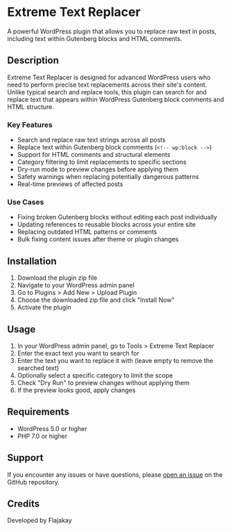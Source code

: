 # Extreme Text Replacer

A powerful WordPress plugin that allows you to replace raw text in posts, including text within Gutenberg blocks and HTML comments.

## Description

Extreme Text Replacer is designed for advanced WordPress users who need to perform precise text replacements across their site's content. Unlike typical search and replace tools, this plugin can search for and replace text that appears within WordPress Gutenberg block comments and HTML structure.

### Key Features

- Search and replace raw text strings across all posts
- Replace text within Gutenberg block comments (`<!-- wp:block -->`) 
- Support for HTML comments and structural elements
- Category filtering to limit replacements to specific sections
- Dry-run mode to preview changes before applying them
- Safety warnings when replacing potentially dangerous patterns
- Real-time previews of affected posts

### Use Cases

- Fixing broken Gutenberg blocks without editing each post individually
- Updating references to reusable blocks across your entire site
- Replacing outdated HTML patterns or comments
- Bulk fixing content issues after theme or plugin changes

## Installation

1. Download the plugin zip file
2. Navigate to your WordPress admin panel
3. Go to Plugins > Add New > Upload Plugin
4. Choose the downloaded zip file and click "Install Now"
5. Activate the plugin

## Usage

1. In your WordPress admin panel, go to Tools > Extreme Text Replacer
2. Enter the exact text you want to search for
3. Enter the text you want to replace it with (leave empty to remove the searched text)
4. Optionally select a specific category to limit the scope
5. Check "Dry Run" to preview changes without applying them
6. If the preview looks good, apply changes

## Requirements

- WordPress 5.0 or higher
- PHP 7.0 or higher

## Support

If you encounter any issues or have questions, please [open an issue](https://github.com/yourusername/extreme-text-replacer/issues) on the GitHub repository.

## Credits

Developed by Flajakay
